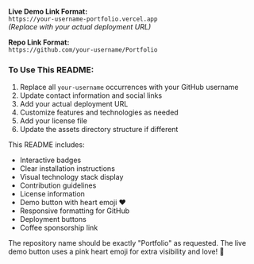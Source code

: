 
**Live Demo Link Format:**  
`https://your-username-portfolio.vercel.app`  
*(Replace with your actual deployment URL)*

**Repo Link Format:**  
`https://github.com/your-username/Portfolio`

### To Use This README:

1. Replace all `your-username` occurrences with your GitHub username
2. Update contact information and social links
3. Add your actual deployment URL
4. Customize features and technologies as needed
5. Add your license file
6. Update the assets directory structure if different

This README includes:
- Interactive badges
- Clear installation instructions
- Visual technology stack display
- Contribution guidelines
- License information
- Demo button with heart emoji ❤️
- Responsive formatting for GitHub
- Deployment buttons
- Coffee sponsorship link

The repository name should be exactly "Portfolio" as requested. The live demo button uses a pink heart emoji for extra visibility and love! 💖
